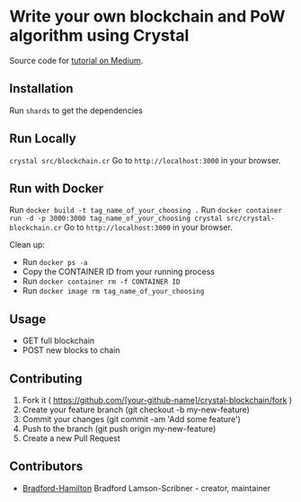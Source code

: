 # Write your own blockchain and PoW algorithm using Crystal

Source code for [tutorial on Medium](https://medium.com/@bradford_hamilton/write-your-own-blockchain-and-pow-algorithm-using-crystal-d53d5d9d0c52).

## Installation

Run `shards` to get the dependencies

## Run Locally

`crystal src/blockchain.cr`
Go to `http://localhost:3000` in your browser.

## Run with Docker

Run `docker build -t tag_name_of_your_choosing .`
Run `docker container run -d -p 3000:3000 tag_name_of_your_choosing crystal src/crystal-blockchain.cr`
Go to `http://localhost:3000` in your browser.

Clean up: 
  - Run `docker ps -a`
  - Copy the CONTAINER ID from your running process
  - Run `docker container rm -f CONTAINER ID`
  - Run `docker image rm tag_name_of_your_choosing`

## Usage

- GET full blockchain
- POST new blocks to chain

## Contributing

1. Fork it ( https://github.com/[your-github-name]/crystal-blockchain/fork )
2. Create your feature branch (git checkout -b my-new-feature)
3. Commit your changes (git commit -am 'Add some feature')
4. Push to the branch (git push origin my-new-feature)
5. Create a new Pull Request

## Contributors

- [Bradford-Hamilton](https://github.com/bradford-hamilton) Bradford Lamson-Scribner - creator, maintainer
